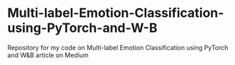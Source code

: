 # Multi-label-Emotion-Classification-using-PyTorch-and-W-B
Repository for my code on Multi-label Emotion Classification using PyTorch and W&amp;B article on Medium
